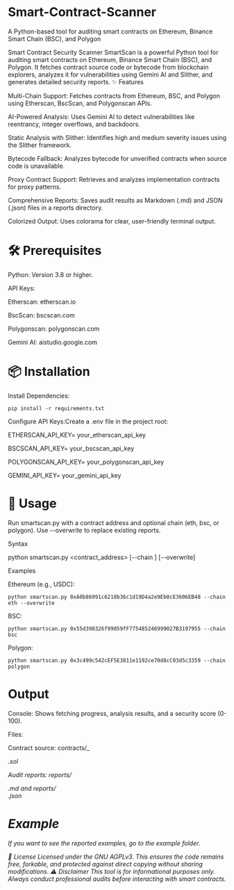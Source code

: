 # Smart-Contract-Scanner
A Python-based tool for auditing smart contracts on Ethereum, Binance Smart Chain (BSC), and Polygon

Smart Contract Security Scanner
SmartScan is a powerful Python tool for auditing smart contracts on Ethereum, Binance Smart Chain (BSC), and Polygon. It fetches contract source code or bytecode from blockchain explorers, analyzes it for vulnerabilities using Gemini AI and Slither, and generates detailed security reports.
✨ Features

Multi-Chain Support: Fetches contracts from Ethereum, BSC, and Polygon using Etherscan, BscScan, and Polygonscan APIs.

AI-Powered Analysis: Uses Gemini AI to detect vulnerabilities like reentrancy, integer overflows, and backdoors.

Static Analysis with Slither: Identifies high and medium severity issues using the Slither framework.

Bytecode Fallback: Analyzes bytecode for unverified contracts when source code is unavailable.

Proxy Contract Support: Retrieves and analyzes implementation contracts for proxy patterns.

Comprehensive Reports: Saves audit results as Markdown (.md) and JSON (.json) files in a reports directory.

Colorized Output: Uses colorama for clear, user-friendly terminal output.

# 🛠 Prerequisites

Python: Version 3.8 or higher.

API Keys:

Etherscan: etherscan.io

BscScan: bscscan.com

Polygonscan: polygonscan.com

Gemini AI: aistudio.google.com


# 📦 Installation


Install Dependencies:

```
pip install -r requirements.txt
```

Configure API Keys:Create a .env file in the project root:

ETHERSCAN_API_KEY= your_etherscan_api_key

BSCSCAN_API_KEY= your_bscscan_api_key

POLYGONSCAN_API_KEY= your_polygonscan_api_key

GEMINI_API_KEY= your_gemini_api_key


# 🚀 Usage

Run smartscan.py with a contract address and optional chain (eth, bsc, or polygon). Use --overwrite to replace existing reports.

Syntax

python smartscan.py <contract_address> [--chain <chain>] [--overwrite]

Examples

Ethereum (e.g., USDC):
```
python smartscan.py 0xA0b86991c6218b36c1d19D4a2e9Eb0cE3606EB48 --chain eth --overwrite
```

BSC:
```
python smartscan.py 0x55d398326f99059fF775485246999027B3197955 --chain bsc
```

Polygon:
```
python smartscan.py 0x3c499c542cEF5E3811e1192ce70d8cC03d5c3359 --chain polygon
```


# Output

Console: Shows fetching progress, analysis results, and a security score (0-100).

Files:

Contract source: contracts/<chain>_<address>.sol

Audit reports: reports/<chain>_<address>.md and reports/<chain>_<address>.json


# Example 
If you want to see the reported examples, go to the example folder.

📜 License
Licensed under the GNU AGPLv3. This ensures the code remains free, forkable, and protected against direct copying without sharing modifications.
⚠️ Disclaimer
This tool is for informational purposes only. Always conduct professional audits before interacting with smart contracts.
